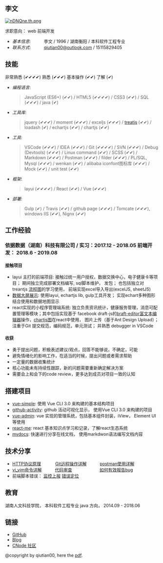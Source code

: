 ## 李文 

[![nDNQne.th.png](https://s2.ax1x.com/2019/09/12/nDNQne.th.png)](https://imgchr.com/i/nDNQne)

求职意向： web 前端开发

* _基本信息_:&nbsp;&nbsp;&nbsp;&nbsp;&nbsp;&nbsp;&nbsp;&nbsp;&nbsp;&nbsp;&nbsp;李文 / 1996 / 湖南衡阳 / 本科软件工程专业
* _联系方式_:&nbsp;&nbsp;&nbsp;&nbsp;&nbsp;&nbsp;&nbsp;&nbsp;&nbsp;&nbsp;&nbsp;qiutian00@outlook.com / 15115829405

## 技能 

非常熟悉 (✔✔✔✔)  熟悉 (✔✔✔)  基本操作 (✔✔)  了解 (✔)

* _编程语言_: 
  
  > JavaScript (ES6+) (✔✔) / HTML5 (✔✔✔✔) / CSS3 (✔✔)  / SQL (✔✔✔) / java (✔)

* _工具库_: 
  
  > jquery  (✔✔✔) / moment  (✔✔✔) / exceljs  (✔✔✔) / [treatjs](http://fperucic.github.io/treant-js/) (✔✔) / loadash (✔) / 
  > echartjs (✔✔) / chartjs (✔✔)

* _工具_: 
  
  > VSCode (✔✔✔) / IDEA (✔✔✔) / Git (✔✔✔✔) / SVN (✔✔✔) / Debug (Devtools) (✔✔✔) /
  > Linux command (✔✔) / SCSS (✔✔) / Markdown (✔✔✔) / Postman (✔✔✔) / filder (✔✔✔) /
  > PL/SQL, Mysql (✔✔✔) / wenkan (✔✔) / alibaba iconfont图标库 (✔✔✔) / Mock (✔✔) /
  > unit test (✔✔)

* _框架_: 
  
    > layui (✔✔✔✔) / React (✔✔) / Vue (✔✔✔)

* _部署_: 
  
    > Gulp (✔) / Travis (✔✔)  / github page (✔✔✔) /  Tomcate (✔✔✔), windows IIS (✔✔), Nignx (✔✔)

## 工作经验

### 依据数据（湖南）科技有限公司 / 实习：2017.12 - 2018.05  前端开发： 2018.6 - 2019.08

#### 接触项目

* layui 主打的前端项目: 接触过统一用户授权，数据交换中心，电子健康卡等项目； 期间独立完成部署文档编写, sql脚本维护， 发包； 也包括独立对 treantjs [流程图](todo)的学习使用， 前端实现excel导入导出(excelJS, sheetJS)
* [数据大屏展示](https://github.com/qiutian00/large-screen-show):  使用layui, echartjs lib, gulp工具开发； 实现echart多种图形结合使用和数据地图显示
* react实现的小程序管理端系统: 独立负责资讯统计，健康服务管理，消息可配置管理等模块；其中包括实现基于 facebook draft-js的[braft-editor富文本编辑器](https://github.com/margox/braft-editor)操作，[chartjs图](https://github.com/chartjs/Chart.js)在react中使用， 图片上传（基于Ant Design Upload）；注重于Git 提交规范，编码规范，单元测试； 并熟悉 debugger in VSCode

#### 收获
- 勇于提出问题，积极表述建议/观点，回答不能够说，不确定，可能
- 避免情绪化的影响工作，在适当的时候，提出问题或者需求帮助
- 一定量的数据收集统计        
- 核心功能未有持续性跟踪，新的问题需要重新确定解决方案
- 需要会上和会下的code review，更多达到成员对项目一致的认知

## 搭建项目

* [vue-simple](https://github.com/qiutian00/vue-simple): 使用 Vue CLI 3.0 来构建的基本结构项目
* [github-activity](https://github.com/qiutian00/github-activity): github 活动可视化显示， 使用Vue CLI 3.0 来构建的项目
* [vue-admin](https://github.com/qiutian00/vue-admin): vue 实现的管理系统，包括基本组件封装，iView， Element UI 等使用
* [react-me](https://github.com/qiutian00/react-me): react 基本知识点学习和记录，了解react生态系统
* [mydocs](https://github.com/qiutian00/mydocs): 快速进行分享在线文档， 使用markdwon语法编写文档内容

## 技术分享

* [HTTP协议原理](me/share/HTTP协议原理分享.pdf)&nbsp;&nbsp;&nbsp;&nbsp;&nbsp;&nbsp;&nbsp;&nbsp;&nbsp;&nbsp;&nbsp;&nbsp;[Git远程操作详解](me/share/Git远程操作详解-阮一峰.pdf)&nbsp;&nbsp;&nbsp;&nbsp;&nbsp;&nbsp;&nbsp;&nbsp;&nbsp;&nbsp;&nbsp;[postman使用详解](me/share/postman的使用方法详解.pdf)
* [vi_vim命令详解](me/share/vi_vim命令使用详解.pdf)&nbsp;&nbsp;&nbsp;&nbsp;&nbsp;&nbsp;&nbsp;&nbsp;&nbsp;&nbsp;&nbsp;[代码审查](me/share/codeReview)&nbsp;&nbsp;&nbsp;&nbsp;&nbsp;&nbsp;&nbsp;&nbsp;&nbsp;&nbsp;&nbsp;&nbsp;&nbsp;&nbsp;&nbsp;&nbsp;&nbsp;&nbsp;&nbsp;&nbsp;&nbsp;&nbsp;&nbsp;[如何有效报告bug](me/share/如何有效地报告Bug.pdf)
* 前端脚本错误： [监控上报](https://github.com/joeyguo/blog/issues/13) [错误定位](https://github.com/joeyguo/blog/issues/14)


## 教育

湖南人文科技学院， 本科软件工程专业 java 方向， 2014.09 - 2018.06

## 链接

* [GitHub](https://github.com/qiutian00)
* [Blog](https://qiutian00.github.io/)
* [CNode 社区](https://cnodejs.org/user/qiutian00)

@copyright by qiutian00, here the [pdf](me/resume/qiutian00_resume.pdf).